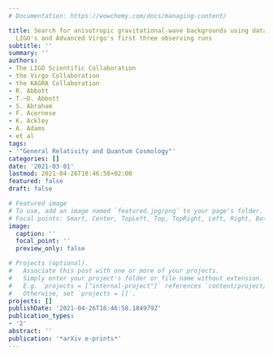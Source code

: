 ```yaml
---
# Documentation: https://wowchemy.com/docs/managing-content/

title: Search for anisotropic gravitational-wave backgrounds using data from Advanced
  LIGO's and Advanced Virgo's first three observing runs
subtitle: ''
summary: ''
authors:
- The LIGO Scientific Collaboration
- the Virgo Collaboration
- the KAGRA Collaboration
- R. Abbott
- T.~D. Abbott
- S. Abraham
- F. Acernese
- K. Ackley
- A. Adams
- et al
tags:
- '"General Relativity and Quantum Cosmology"'
categories: []
date: '2021-03-01'
lastmod: 2021-04-26T18:46:58+02:00
featured: false
draft: false

# Featured image
# To use, add an image named `featured.jpg/png` to your page's folder.
# Focal points: Smart, Center, TopLeft, Top, TopRight, Left, Right, BottomLeft, Bottom, BottomRight.
image:
  caption: ''
  focal_point: ''
  preview_only: false

# Projects (optional).
#   Associate this post with one or more of your projects.
#   Simply enter your project's folder or file name without extension.
#   E.g. `projects = ["internal-project"]` references `content/project/deep-learning/index.md`.
#   Otherwise, set `projects = []`.
projects: []
publishDate: '2021-04-26T16:46:58.184979Z'
publication_types:
- '2'
abstract: ''
publication: '*arXiv e-prints*'
---
```


